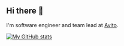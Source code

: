 ## Hi there 👋

I'm software engineer and team lead at [Avito](https://tech.avito.ru).

[![My GitHub stats](https://github-readme-stats.vercel.app/api?username=kamilsk)](https://github.com/kamilsk)
